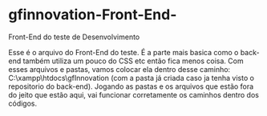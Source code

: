 # gfinnovation-Front-End-
Front-End do teste de Desenvolvimento


Esse é o arquivo do Front-End do teste. É a parte mais basica como o back-end também utiliza um pouco do CSS etc então fica menos coisa. Com esses arquivos e pastas, vamos colocar ela dentro desse caminho: C:\xampp\htdocs\gfInnovation (com a pasta já criada caso ja tenha visto o repositorio do back-end). Jogando as pastas e os arquivos que estão fora do jeito que estão aqui, vai funcionar corretamente os caminhos dentro dos códigos. 
